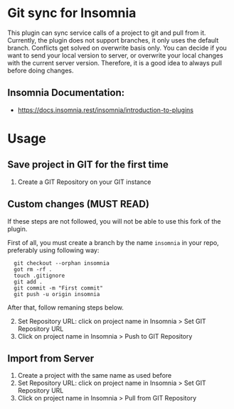 # Git sync for Insomnia

This plugin can sync service calls of a project to git and pull from it.
Currently, the plugin does not support branches, it only uses the default branch.
Conflicts get solved on overwrite basis only.
You can decide if you want to send your local version to server, or overwrite your local changes with the current server version.
Therefore, it is a good idea to always pull before doing changes.

## Insomnia Documentation:
* https://docs.insomnia.rest/insomnia/introduction-to-plugins

# Usage

## Save project in GIT for the first time

1. Create a GIT Repository on your GIT instance

## Custom changes (MUST READ)

If these steps are not followed, you will not be able to use this fork of the plugin.

First of all, you must create a branch by the name `insomnia` in your repo, preferably using following way:

```
  git checkout --orphan insomnia
  got rm -rf .
  touch .gitignore
  git add .
  git commit -m "First commit"
  git push -u origin insomnia
```
After that, follow remaning steps below.

2. Set Repository URL: click on project name in Insomnia > Set GIT Repository URL
3. Click on project name in Insomnia > Push to GIT Repository

## Import from Server

1. Create a project with the same name as used before
2. Set Repository URL: click on project name in Insomnia > Set GIT Repository URL
3. Click on project name in Insomnia > Pull from GIT Repository
